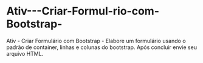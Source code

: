 # Ativ---Criar-Formul-rio-com-Bootstrap-
Ativ - Criar Formulário com Bootstrap  -  Elabore um formulário usando o padrão de container, linhas e colunas do bootstrap. Após concluir envie seu arquivo HTML.
